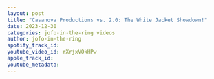 ```yaml
---
layout: post
title: "Casanova Productions vs. 2.0: The White Jacket Showdown!"
date: 2023-12-30
categories: jofo-in-the-ring videos
author: jofo-in-the-ring
spotify_track_id: 
youtube_video_id: rXrjxVOkHPw
apple_track_id: 
youtube_metadata: 
---
```

